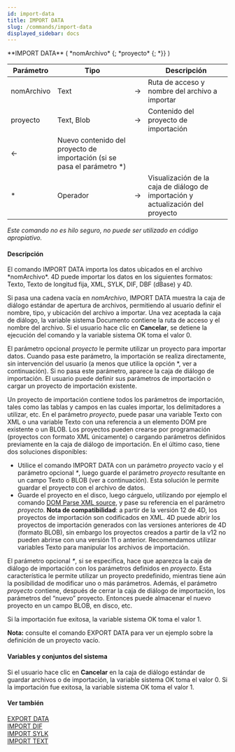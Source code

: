 ```yaml
---
id: import-data
title: IMPORT DATA
slug: /commands/import-data
displayed_sidebar: docs
---
```


<!--REF #_command_.IMPORT DATA.Syntax-->**IMPORT DATA** ( *nomArchivo* {; *proyecto* {; *}} )<!-- END REF-->
<!--REF #_command_.IMPORT DATA.Params-->
| Parámetro | Tipo |  | Descripción |
| --- | --- | --- | --- |
| nomArchivo | Text | &#8594;  | Ruta de acceso y nombre del archivo a importar |
| proyecto | Text, Blob | &#8594;  | Contenido del proyecto de importación |
| &#8592; | Nuevo contenido del proyecto de importación (si se  pasa el parámetro *) |
| * | Operador | &#8594;  | Visualización de la caja de diálogo de importación y actualización del proyecto |

<!-- END REF-->

*Este comando no es hilo seguro, no puede ser utilizado en código apropiativo.*


#### Descripción 

<!--REF #_command_.IMPORT DATA.Summary-->El comando IMPORT DATA importa los datos ubicados en el archivo *nomArchivo*.<!-- END REF--> 4D puede importar los datos en los siguientes formatos: Texto, Texto de longitud fija, XML, SYLK, DIF, DBF (dBase) y 4D. 

Si pasa una cadena vacía en *nomArchivo*, IMPORT DATA muestra la caja de diálogo estándar de apertura de archivos, permitiendo al usuario definir el nombre, tipo, y ubicación del archivo a importar. Una vez aceptada la caja de diálogo, la variable sistema Documento contiene la ruta de acceso y el nombre del archivo. Si el usuario hace clic en **Cancelar**, se detiene la ejecución del comando y la variable sistema OK toma el valor 0.

El parámetro opcional *proyecto* le permite utilizar un proyecto para importar datos. Cuando pasa este parámetro, la importación se realiza directamente, sin intervención del usuario (a menos que utilice la opción \*, ver a continuación). Si no pasa este parámetro, aparece la caja de diálogo de importación. El usuario puede definir sus parámetros de importación o cargar un proyecto de importación existente. 

Un proyecto de importación contiene todos los parámetros de importación, tales como las tablas y campos en las cuales importar, los delimitadores a utilizar, etc. En el parámetro *proyecto*, puede pasar una variable Texto con XML o una variable Texto con una referencia a un elemento DOM pre existente o un BLOB. Los proyectos pueden crearse por programación (proyectos con formato XML únicamente) o cargando parámetros definidos previamente en la caja de diálogo de importación. En el último caso, tiene dos soluciones disponibles:

* Utilice el comando IMPORT DATA con un parámetro *proyecto* vacío y el parámetro opcional *\**, luego guarde el parámetro *proyecto* resultante en un campo Texto o BLOB (ver a continuación). Esta solución le permite guardar el proyecto con el archivo de datos.
* Guarde el proyecto en el disco, luego cárguelo, utilizando por ejemplo el comando [DOM Parse XML source](dom-parse-xml-source.md), y pase su referencia en el parámetro *proyecto*.
**Nota de compatibilidad**: a partir de la versión 12 de 4D, los proyectos de importación son codificados en XML. 4D puede abrir los proyectos de importación generados con las versiones anteriores de 4D (formato BLOB), sin embargo los proyectos creados a partir de la v12 no pueden abrirse con una versión 11 o anterior. Recomendamos utilizar variables Texto para manipular los archivos de importación.   
  
El parámetro opcional *\**, si se especifica, hace que aparezca la caja de diálogo de importación con los parámetros definidos en *proyecto*. Esta característica le permite utilizar un proyecto predefinido, mientras tiene aún la posibilidad de modificar uno o más parámetros. Además, el parámetro *proyecto* contiene, después de cerrar la caja de diálogo de importación, los parámetros del “nuevo” proyecto. Entonces puede almacenar el nuevo proyecto en un campo BLOB, en disco, etc. 

Si la importación fue exitosa, la variable sistema OK toma el valor 1.

**Nota:** consulte el comando EXPORT DATA para ver un ejemplo sobre la definición de un proyecto vacío. 

#### Variables y conjuntos del sistema 

Si el usuario hace clic en **Cancelar** en la caja de diálogo estándar de guardar archivos o de importación, la variable sistema OK toma el valor 0\. Si la importación fue exitosa, la variable sistema OK toma el valor 1.

#### Ver también 

[EXPORT DATA](export-data.md)  
[IMPORT DIF](import-dif.md)  
[IMPORT SYLK](import-sylk.md)  
[IMPORT TEXT](import-text.md)  